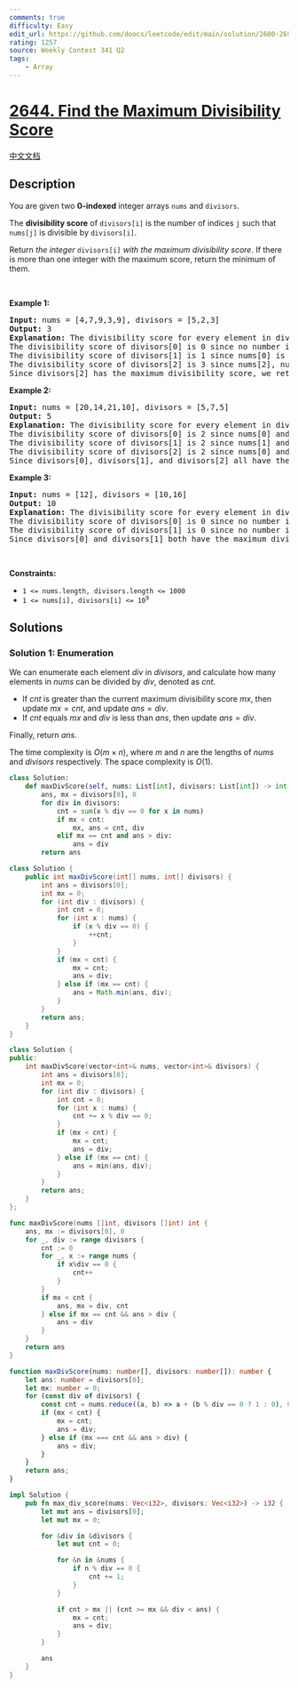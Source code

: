 ```yaml
---
comments: true
difficulty: Easy
edit_url: https://github.com/doocs/leetcode/edit/main/solution/2600-2699/2644.Find%20the%20Maximum%20Divisibility%20Score/README_EN.md
rating: 1257
source: Weekly Contest 341 Q2
tags:
    - Array
---
```


<!-- problem:start -->

# [2644. Find the Maximum Divisibility Score](https://leetcode.com/problems/find-the-maximum-divisibility-score)

[中文文档](/solution/2600-2699/2644.Find%20the%20Maximum%20Divisibility%20Score/README.md)

## Description

<p>You are given two <strong>0-indexed</strong> integer arrays <code>nums</code> and <code>divisors</code>.</p>

<p>The <strong>divisibility score</strong> of <code>divisors[i]</code> is the number of indices <code>j</code> such that <code>nums[j]</code> is divisible by <code>divisors[i]</code>.</p>

<p>Return <em>the integer</em> <code>divisors[i]</code> <em>with the maximum divisibility score</em>. If there is more than one integer with the maximum score, return the minimum of them.</p>

<p>&nbsp;</p>
<p><strong class="example">Example 1:</strong></p>

<pre>
<strong>Input:</strong> nums = [4,7,9,3,9], divisors = [5,2,3]
<strong>Output:</strong> 3
<strong>Explanation:</strong> The divisibility score for every element in divisors is:
The divisibility score of divisors[0] is 0 since no number in nums is divisible by 5.
The divisibility score of divisors[1] is 1 since nums[0] is divisible by 2.
The divisibility score of divisors[2] is 3 since nums[2], nums[3], and nums[4] are divisible by 3.
Since divisors[2] has the maximum divisibility score, we return it.
</pre>

<p><strong class="example">Example 2:</strong></p>

<pre>
<strong>Input:</strong> nums = [20,14,21,10], divisors = [5,7,5]
<strong>Output:</strong> 5
<strong>Explanation:</strong> The divisibility score for every element in divisors is:
The divisibility score of divisors[0] is 2 since nums[0] and nums[3] are divisible by 5.
The divisibility score of divisors[1] is 2 since nums[1] and nums[2] are divisible by 7.
The divisibility score of divisors[2] is 2 since nums[0] and nums[3] are divisible by 5.
Since divisors[0], divisors[1], and divisors[2] all have the maximum divisibility score, we return the minimum of them (i.e., divisors[2]).
</pre>

<p><strong class="example">Example 3:</strong></p>

<pre>
<strong>Input:</strong> nums = [12], divisors = [10,16]
<strong>Output:</strong> 10
<strong>Explanation:</strong> The divisibility score for every element in divisors is:
The divisibility score of divisors[0] is 0 since no number in nums is divisible by 10.
The divisibility score of divisors[1] is 0 since no number in nums is divisible by 16.
Since divisors[0] and divisors[1] both have the maximum divisibility score, we return the minimum of them (i.e., divisors[0]).
</pre>

<p>&nbsp;</p>
<p><strong>Constraints:</strong></p>

<ul>
	<li><code>1 &lt;= nums.length, divisors.length &lt;= 1000</code></li>
	<li><code>1 &lt;= nums[i], divisors[i] &lt;= 10<sup>9</sup></code></li>
</ul>

## Solutions

<!-- solution:start -->

### Solution 1: Enumeration

We can enumerate each element $div$ in $divisors$, and calculate how many elements in $nums$ can be divided by $div$, denoted as $cnt$.

-   If $cnt$ is greater than the current maximum divisibility score $mx$, then update $mx = cnt$, and update $ans = div$.
-   If $cnt$ equals $mx$ and $div$ is less than $ans$, then update $ans = div$.

Finally, return $ans$.

The time complexity is $O(m \times n)$, where $m$ and $n$ are the lengths of $nums$ and $divisors$ respectively. The space complexity is $O(1)$.

<!-- tabs:start -->

```python
class Solution:
    def maxDivScore(self, nums: List[int], divisors: List[int]) -> int:
        ans, mx = divisors[0], 0
        for div in divisors:
            cnt = sum(x % div == 0 for x in nums)
            if mx < cnt:
                mx, ans = cnt, div
            elif mx == cnt and ans > div:
                ans = div
        return ans
```

```java
class Solution {
    public int maxDivScore(int[] nums, int[] divisors) {
        int ans = divisors[0];
        int mx = 0;
        for (int div : divisors) {
            int cnt = 0;
            for (int x : nums) {
                if (x % div == 0) {
                    ++cnt;
                }
            }
            if (mx < cnt) {
                mx = cnt;
                ans = div;
            } else if (mx == cnt) {
                ans = Math.min(ans, div);
            }
        }
        return ans;
    }
}
```

```cpp
class Solution {
public:
    int maxDivScore(vector<int>& nums, vector<int>& divisors) {
        int ans = divisors[0];
        int mx = 0;
        for (int div : divisors) {
            int cnt = 0;
            for (int x : nums) {
                cnt += x % div == 0;
            }
            if (mx < cnt) {
                mx = cnt;
                ans = div;
            } else if (mx == cnt) {
                ans = min(ans, div);
            }
        }
        return ans;
    }
};
```

```go
func maxDivScore(nums []int, divisors []int) int {
	ans, mx := divisors[0], 0
	for _, div := range divisors {
		cnt := 0
		for _, x := range nums {
			if x%div == 0 {
				cnt++
			}
		}
		if mx < cnt {
			ans, mx = div, cnt
		} else if mx == cnt && ans > div {
			ans = div
		}
	}
	return ans
}
```

```ts
function maxDivScore(nums: number[], divisors: number[]): number {
    let ans: number = divisors[0];
    let mx: number = 0;
    for (const div of divisors) {
        const cnt = nums.reduce((a, b) => a + (b % div == 0 ? 1 : 0), 0);
        if (mx < cnt) {
            mx = cnt;
            ans = div;
        } else if (mx === cnt && ans > div) {
            ans = div;
        }
    }
    return ans;
}
```

```rust
impl Solution {
    pub fn max_div_score(nums: Vec<i32>, divisors: Vec<i32>) -> i32 {
        let mut ans = divisors[0];
        let mut mx = 0;

        for &div in &divisors {
            let mut cnt = 0;

            for &n in &nums {
                if n % div == 0 {
                    cnt += 1;
                }
            }

            if cnt > mx || (cnt >= mx && div < ans) {
                mx = cnt;
                ans = div;
            }
        }

        ans
    }
}
```

<!-- tabs:end -->

<!-- solution:end -->

<!-- problem:end -->
